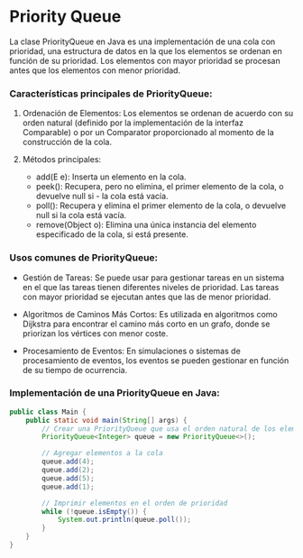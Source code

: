 # Priority Queue

La clase PriorityQueue en Java es una implementación de una cola con prioridad, una estructura de datos en la que los elementos se ordenan en función de su prioridad. Los elementos con mayor prioridad se procesan antes que los elementos con menor prioridad.

### Características principales de PriorityQueue:
1. Ordenación de Elementos:
Los elementos se ordenan de acuerdo con su orden natural (definido por la implementación de la interfaz Comparable) o por un Comparator proporcionado al momento de la construcción de la cola.

2. Métodos principales:
    - add(E e): Inserta un elemento en la cola.
    - peek(): Recupera, pero no elimina, el primer elemento de la cola, o devuelve null si - la cola está vacía.
    - poll(): Recupera y elimina el primer elemento de la cola, o devuelve null si la cola está vacía.
    - remove(Object o): Elimina una única instancia del elemento especificado de la cola, si está presente.

### Usos comunes de PriorityQueue:

- Gestión de Tareas: Se puede usar para gestionar tareas en un sistema en el que las tareas tienen diferentes niveles de prioridad. Las tareas con mayor prioridad se ejecutan antes que las de menor prioridad.

- Algoritmos de Caminos Más Cortos: Es utilizada en algoritmos como Dijkstra para encontrar el camino más corto en un grafo, donde se priorizan los vértices con menor coste.

- Procesamiento de Eventos: En simulaciones o sistemas de procesamiento de eventos, los eventos se pueden gestionar en función de su tiempo de ocurrencia.

### Implementación de una PriorityQueue en Java:

```java
public class Main {
    public static void main(String[] args) {
        // Crear una PriorityQueue que usa el orden natural de los elementos
        PriorityQueue<Integer> queue = new PriorityQueue<>();

        // Agregar elementos a la cola
        queue.add(4);
        queue.add(2);
        queue.add(5);
        queue.add(1);

        // Imprimir elementos en el orden de prioridad
        while (!queue.isEmpty()) {
            System.out.println(queue.poll());
        }
    }
}
```